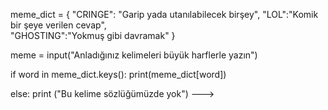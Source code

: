 meme_dict = {
            "CRINGE": "Garip yada utanılabilecek birşey",
            "LOL":"Komik bir şeye verilen cevap",    
            "GHOSTING":"Yokmuş gibi davramak"
}


meme = input("Anladığınız kelimeleri büyük harflerle yazın")

if word in meme_dict.keys():
    print(meme_dict[word])

else:
    print ("Bu kelime sözlüğümüzde yok")
--->
